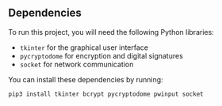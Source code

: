 ## Dependencies

To run this project, you will need the following Python libraries:

- `tkinter` for the graphical user interface
- `pycryptodome` for encryption and digital signatures
- `socket` for network communication

You can install these dependencies by running:

```bash
pip3 install tkinter bcrypt pycryptodome pwinput socket
